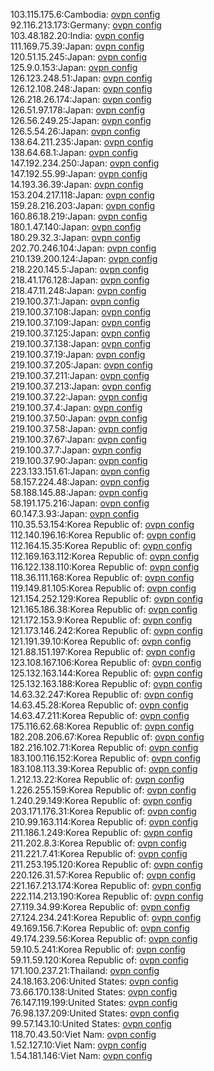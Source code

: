 103.115.175.6:Cambodia: [ovpn config](vpn/103_115_175_6.ovpn)  
92.116.213.173:Germany: [ovpn config](vpn/92_116_213_173.ovpn)  
103.48.182.20:India: [ovpn config](vpn/103_48_182_20.ovpn)  
111.169.75.39:Japan: [ovpn config](vpn/111_169_75_39.ovpn)  
120.51.15.245:Japan: [ovpn config](vpn/120_51_15_245.ovpn)  
125.9.0.153:Japan: [ovpn config](vpn/125_9_0_153.ovpn)  
126.123.248.51:Japan: [ovpn config](vpn/126_123_248_51.ovpn)  
126.12.108.248:Japan: [ovpn config](vpn/126_12_108_248.ovpn)  
126.218.26.174:Japan: [ovpn config](vpn/126_218_26_174.ovpn)  
126.51.97.178:Japan: [ovpn config](vpn/126_51_97_178.ovpn)  
126.56.249.25:Japan: [ovpn config](vpn/126_56_249_25.ovpn)  
126.5.54.26:Japan: [ovpn config](vpn/126_5_54_26.ovpn)  
138.64.211.235:Japan: [ovpn config](vpn/138_64_211_235.ovpn)  
138.64.68.1:Japan: [ovpn config](vpn/138_64_68_1.ovpn)  
147.192.234.250:Japan: [ovpn config](vpn/147_192_234_250.ovpn)  
147.192.55.99:Japan: [ovpn config](vpn/147_192_55_99.ovpn)  
14.193.36.39:Japan: [ovpn config](vpn/14_193_36_39.ovpn)  
153.204.217.118:Japan: [ovpn config](vpn/153_204_217_118.ovpn)  
159.28.216.203:Japan: [ovpn config](vpn/159_28_216_203.ovpn)  
160.86.18.219:Japan: [ovpn config](vpn/160_86_18_219.ovpn)  
180.1.47.140:Japan: [ovpn config](vpn/180_1_47_140.ovpn)  
180.29.32.3:Japan: [ovpn config](vpn/180_29_32_3.ovpn)  
202.70.246.104:Japan: [ovpn config](vpn/202_70_246_104.ovpn)  
210.139.200.124:Japan: [ovpn config](vpn/210_139_200_124.ovpn)  
218.220.145.5:Japan: [ovpn config](vpn/218_220_145_5.ovpn)  
218.41.176.128:Japan: [ovpn config](vpn/218_41_176_128.ovpn)  
218.47.11.248:Japan: [ovpn config](vpn/218_47_11_248.ovpn)  
219.100.37.1:Japan: [ovpn config](vpn/219_100_37_1.ovpn)  
219.100.37.108:Japan: [ovpn config](vpn/219_100_37_108.ovpn)  
219.100.37.109:Japan: [ovpn config](vpn/219_100_37_109.ovpn)  
219.100.37.125:Japan: [ovpn config](vpn/219_100_37_125.ovpn)  
219.100.37.138:Japan: [ovpn config](vpn/219_100_37_138.ovpn)  
219.100.37.19:Japan: [ovpn config](vpn/219_100_37_19.ovpn)  
219.100.37.205:Japan: [ovpn config](vpn/219_100_37_205.ovpn)  
219.100.37.211:Japan: [ovpn config](vpn/219_100_37_211.ovpn)  
219.100.37.213:Japan: [ovpn config](vpn/219_100_37_213.ovpn)  
219.100.37.22:Japan: [ovpn config](vpn/219_100_37_22.ovpn)  
219.100.37.4:Japan: [ovpn config](vpn/219_100_37_4.ovpn)  
219.100.37.50:Japan: [ovpn config](vpn/219_100_37_50.ovpn)  
219.100.37.58:Japan: [ovpn config](vpn/219_100_37_58.ovpn)  
219.100.37.67:Japan: [ovpn config](vpn/219_100_37_67.ovpn)  
219.100.37.7:Japan: [ovpn config](vpn/219_100_37_7.ovpn)  
219.100.37.90:Japan: [ovpn config](vpn/219_100_37_90.ovpn)  
223.133.151.61:Japan: [ovpn config](vpn/223_133_151_61.ovpn)  
58.157.224.48:Japan: [ovpn config](vpn/58_157_224_48.ovpn)  
58.188.145.88:Japan: [ovpn config](vpn/58_188_145_88.ovpn)  
58.191.175.216:Japan: [ovpn config](vpn/58_191_175_216.ovpn)  
60.147.3.93:Japan: [ovpn config](vpn/60_147_3_93.ovpn)  
110.35.53.154:Korea Republic of: [ovpn config](vpn/110_35_53_154.ovpn)  
112.140.196.16:Korea Republic of: [ovpn config](vpn/112_140_196_16.ovpn)  
112.164.15.35:Korea Republic of: [ovpn config](vpn/112_164_15_35.ovpn)  
112.169.163.112:Korea Republic of: [ovpn config](vpn/112_169_163_112.ovpn)  
116.122.138.110:Korea Republic of: [ovpn config](vpn/116_122_138_110.ovpn)  
118.36.111.168:Korea Republic of: [ovpn config](vpn/118_36_111_168.ovpn)  
119.149.81.105:Korea Republic of: [ovpn config](vpn/119_149_81_105.ovpn)  
121.154.252.129:Korea Republic of: [ovpn config](vpn/121_154_252_129.ovpn)  
121.165.186.38:Korea Republic of: [ovpn config](vpn/121_165_186_38.ovpn)  
121.172.153.9:Korea Republic of: [ovpn config](vpn/121_172_153_9.ovpn)  
121.173.146.242:Korea Republic of: [ovpn config](vpn/121_173_146_242.ovpn)  
121.191.39.10:Korea Republic of: [ovpn config](vpn/121_191_39_10.ovpn)  
121.88.151.197:Korea Republic of: [ovpn config](vpn/121_88_151_197.ovpn)  
123.108.167.106:Korea Republic of: [ovpn config](vpn/123_108_167_106.ovpn)  
125.132.163.144:Korea Republic of: [ovpn config](vpn/125_132_163_144.ovpn)  
125.132.163.188:Korea Republic of: [ovpn config](vpn/125_132_163_188.ovpn)  
14.63.32.247:Korea Republic of: [ovpn config](vpn/14_63_32_247.ovpn)  
14.63.45.28:Korea Republic of: [ovpn config](vpn/14_63_45_28.ovpn)  
14.63.47.211:Korea Republic of: [ovpn config](vpn/14_63_47_211.ovpn)  
175.116.62.68:Korea Republic of: [ovpn config](vpn/175_116_62_68.ovpn)  
182.208.206.67:Korea Republic of: [ovpn config](vpn/182_208_206_67.ovpn)  
182.216.102.71:Korea Republic of: [ovpn config](vpn/182_216_102_71.ovpn)  
183.100.116.152:Korea Republic of: [ovpn config](vpn/183_100_116_152.ovpn)  
183.108.113.39:Korea Republic of: [ovpn config](vpn/183_108_113_39.ovpn)  
1.212.13.22:Korea Republic of: [ovpn config](vpn/1_212_13_22.ovpn)  
1.226.255.159:Korea Republic of: [ovpn config](vpn/1_226_255_159.ovpn)  
1.240.29.149:Korea Republic of: [ovpn config](vpn/1_240_29_149.ovpn)  
203.171.176.31:Korea Republic of: [ovpn config](vpn/203_171_176_31.ovpn)  
210.99.163.114:Korea Republic of: [ovpn config](vpn/210_99_163_114.ovpn)  
211.186.1.249:Korea Republic of: [ovpn config](vpn/211_186_1_249.ovpn)  
211.202.8.3:Korea Republic of: [ovpn config](vpn/211_202_8_3.ovpn)  
211.221.7.41:Korea Republic of: [ovpn config](vpn/211_221_7_41.ovpn)  
211.253.195.120:Korea Republic of: [ovpn config](vpn/211_253_195_120.ovpn)  
220.126.31.57:Korea Republic of: [ovpn config](vpn/220_126_31_57.ovpn)  
221.167.213.174:Korea Republic of: [ovpn config](vpn/221_167_213_174.ovpn)  
222.114.213.190:Korea Republic of: [ovpn config](vpn/222_114_213_190.ovpn)  
27.119.34.99:Korea Republic of: [ovpn config](vpn/27_119_34_99.ovpn)  
27.124.234.241:Korea Republic of: [ovpn config](vpn/27_124_234_241.ovpn)  
49.169.156.7:Korea Republic of: [ovpn config](vpn/49_169_156_7.ovpn)  
49.174.239.56:Korea Republic of: [ovpn config](vpn/49_174_239_56.ovpn)  
59.10.5.241:Korea Republic of: [ovpn config](vpn/59_10_5_241.ovpn)  
59.11.59.120:Korea Republic of: [ovpn config](vpn/59_11_59_120.ovpn)  
171.100.237.21:Thailand: [ovpn config](vpn/171_100_237_21.ovpn)  
24.18.163.206:United States: [ovpn config](vpn/24_18_163_206.ovpn)  
73.66.170.138:United States: [ovpn config](vpn/73_66_170_138.ovpn)  
76.147.119.199:United States: [ovpn config](vpn/76_147_119_199.ovpn)  
76.98.137.209:United States: [ovpn config](vpn/76_98_137_209.ovpn)  
99.57.143.10:United States: [ovpn config](vpn/99_57_143_10.ovpn)  
118.70.43.50:Viet Nam: [ovpn config](vpn/118_70_43_50.ovpn)  
1.52.127.10:Viet Nam: [ovpn config](vpn/1_52_127_10.ovpn)  
1.54.181.146:Viet Nam: [ovpn config](vpn/1_54_181_146.ovpn)  

